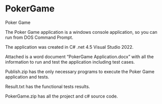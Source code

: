 # PokerGame
Poker Game 

The Poker Game application is a windows console application, so you can run from DOS Command Prompt.

The application was created in C# .net 4.5 Visual Studio 2022.

 

Attached is a word document “PokerGame Application.docx” with all the information to run and test the application including test cases.

Publish.zip has the only necessary programs to execute the Poker Game application and tests.

Result.txt has the functional tests results.

PokerGame.zip has all the project and c# source code.
